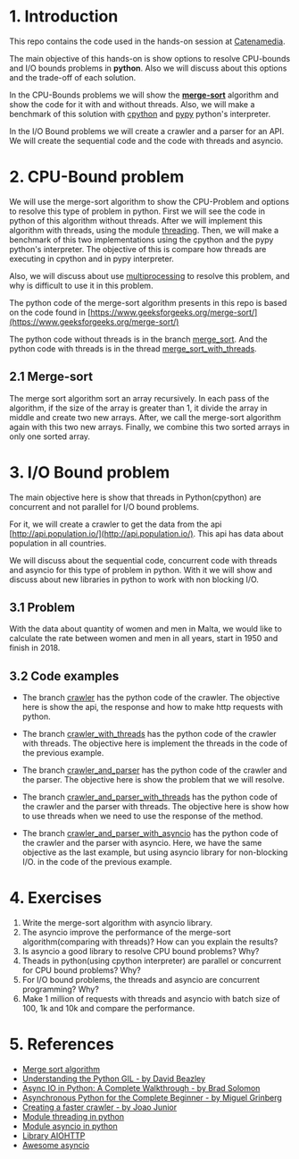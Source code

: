 # 1. Introduction

This repo contains the code used in the hands-on session at [Catenamedia](https://www.catenamedia.com/).

The main objective of this hands-on is show options to resolve CPU-bounds and I/O bounds problems in **python**. Also we will discuss about this
options and the trade-off of each solution.

In the CPU-Bounds problems we will show the **[merge-sort](https://en.wikipedia.org/wiki/Merge_sort)** algorithm and show the code for it with and without threads. Also, we
will make a benchmark of this solution with [cpython](https://github.com/python/cpython) and [pypy](https://pypy.org/) python's interpreter.

In the I/O Bound problems we will create a crawler and a parser for an API. We will create the sequential code and the code with threads and asyncio.

# 2. CPU-Bound problem

We will use the merge-sort algorithm to show the CPU-Problem and options to resolve this type of problem in python. First we will see the code in python of this algorithm without threads.
After we will implement this algorithm with threads, using the module [threading](https://docs.python.org/3.7/library/threading.html). Then, we will make a benchmark of this two implementations using the cpython and the pypy python's interpreter. The objective
of this is compare how threads are executing in cpython and in pypy interpreter.

Also, we will discuss about use [multiprocessing](https://docs.python.org/3.7/library/multiprocessing.html) to resolve this problem, and why is difficult to use it in this problem.

The python code of the merge-sort algorithm presents in this repo is based on the code found in [https://www.geeksforgeeks.org/merge-sort/](https://www.geeksforgeeks.org/merge-sort/)

The python code without threads is in the branch [merge_sort](https://github.com/joaojunior/cpu_bound_and_io_bound_examples/tree/merge_sort). And the python code with threads is in the thread [merge_sort_with_threads](https://github.com/joaojunior/cpu_bound_and_io_bound_examples/tree/merge_sort_with_threads).


## 2.1 Merge-sort

The merge sort algorithm sort an array recursively. In each pass of the algorithm, if the size of the array is greater than 1, it divide the array in middle and create two new arrays. After, we call the merge-sort algorithm again with
this two new arrays. Finally, we combine this two sorted arrays in only one sorted array.


# 3. I/O Bound problem

The main objective here is show that threads in Python(cpython) are concurrent and not parallel for I/O bound problems.

For it, we will create a crawler to get the data from the api [http://api.population.io/](http://api.population.io/).
This api has data about population in all countries.

We will discuss about the sequential code, concurrent code with threads and asyncio for this type of problem in python.
With it we will show and discuss about new libraries in python to work with non blocking I/O.

## 3.1 Problem

With the data about quantity of women and men in Malta, we would like to calculate the rate between women and men in all years, start
in 1950 and finish in 2018.

## 3.2 Code examples

- The branch [crawler](https://github.com/joaojunior/cpu_bound_and_io_bound_examples/tree/crawler) has the python code of the crawler. The objective
here is show the api, the response and how to make http requests with python.

- The branch [crawler_with_threads](https://github.com/joaojunior/cpu_bound_and_io_bound_examples/tree/crawler_with_threads) has the python code of the crawler
with threads. The objective here is implement the threads in the code of the previous example.

- The branch [crawler_and_parser](https://github.com/joaojunior/cpu_bound_and_io_bound_examples/tree/crawler_and_parser) has the python code of the crawler
and the parser. The objective here is show the problem that we will resolve.

- The branch [crawler_and_parser_with_threads](https://github.com/joaojunior/cpu_bound_and_io_bound_examples/tree/crawler_and_parser_with_threads) has the python code of the crawler and the parser with threads. The objective here is show how to use threads when we need to use the response of the method.

- The branch [crawler_and_parser_with_asyncio](https://github.com/joaojunior/cpu_bound_and_io_bound_examples/tree/crawler_and_parser_with_asyncio) has the python code of the crawler and the parser with asyncio. Here, we have the same objective as the last example, but using asyncio library for non-blocking I/O.
in the code of the previous example.

# 4. Exercises
1. Write the merge-sort algorithm with asyncio library.
2. The asyncio improve the performance of the merge-sort algorithm(comparing with threads)? How can you explain the results?
3. Is asyncio a good library to resolve CPU bound problems? Why?
4. Theads in python(using cpython interpreter) are parallel or concurrent for CPU bound problems? Why?
5. For I/O bound problems, the threads and asyncio are concurrent programming? Why?
6. Make 1 million of requests with threads and asyncio with batch size of 100, 1k and 10k and compare the performance.

# 5. References

- [Merge sort algorithm](https://en.wikipedia.org/wiki/Merge_sort)
- [Understanding the Python GIL - by David Beazley](http://www.dabeaz.com/GIL/)
- [Async IO in Python: A Complete Walkthrough - by Brad Solomon](https://realpython.com/async-io-python/)
- [Asynchronous Python for the Complete Beginner - by Miguel Grinberg](https://www.youtube.com/watch?v=iG6fr81xHKA)
- [Creating a faster crawler - by Joao Junior](http://joaojunior.org/presentations/creating-a-faster-crawler/)
- [Module threading in python](https://docs.python.org/3.7/library/threading.html)
- [Module asyncio in python](https://docs.python.org/3/library/asyncio.html)
- [Library AIOHTTP](https://aiohttp.readthedocs.io/en/stable/)
- [Awesome asyncio](https://github.com/timofurrer/awesome-asyncio)

